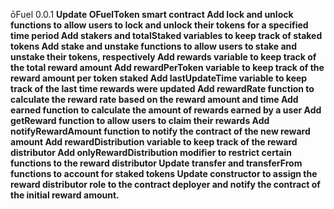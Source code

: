 ōFuel 0.0.1
<b>
<b>
Update OFuelToken smart contract
<b>
<b>
Add lock and unlock functions to allow users to lock and unlock their tokens for a specified time period
<b>
Add stakers and totalStaked variables to keep track of staked tokens
<b>
Add stake and unstake functions to allow users to stake and unstake their tokens, respectively
<b>
Add rewards variable to keep track of the total reward amount
<b>
Add rewardPerToken variable to keep track of the reward amount per token staked
<b>
Add lastUpdateTime variable to keep track of the last time rewards were updated
<b>
Add rewardRate function to calculate the reward rate based on the reward amount and time
<b>
Add earned function to calculate the amount of rewards earned by a user
<b>
Add getReward function to allow users to claim their rewards
<b>
Add notifyRewardAmount function to notify the contract of the new reward amount
<b>
Add rewardDistribution variable to keep track of the reward distributor
<b>
Add onlyRewardDistribution modifier to restrict certain functions to the reward distributor
<b>
Update transfer and transferFrom functions to account for staked tokens
<b>
Update constructor to assign the reward distributor role to the contract deployer and notify the contract of the initial reward amount.
<b>
